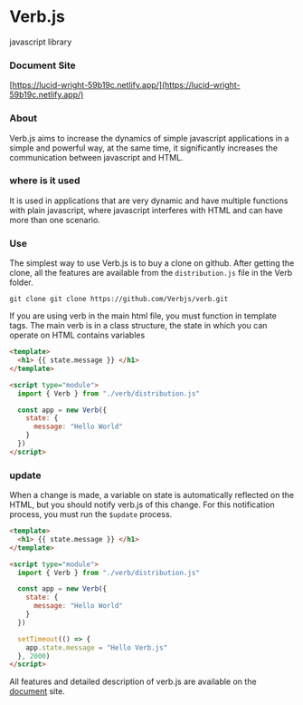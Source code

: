 # Verb.js
javascript library

### Document Site
[https://lucid-wright-59b19c.netlify.app/](https://lucid-wright-59b19c.netlify.app/)

### About
Verb.js aims to increase the dynamics of simple javascript applications in a simple and powerful way, at the same time, it significantly increases the communication between javascript and HTML.

### where is it used
It is used in applications that are very dynamic and have multiple functions with plain javascript, where javascript interferes with HTML and can have more than one scenario.

### Use
The simplest way to use Verb.js is to buy a clone on github. After getting the clone, all the features are available from the ``distribution.js`` file in the Verb folder.

```
git clone git clone https://github.com/Verbjs/verb.git
```

If you are using verb in the main html file, you must function in template tags. The main verb is in a class structure, the state in which you can operate on HTML contains variables

```html
<template>
  <h1> {{ state.message }} </h1>
</template>

<script type="module">
  import { Verb } from "./verb/distribution.js"

  const app = new Verb({
    state: {
      message: "Hello World"
    }
  })
</script>
```

### update
When a change is made, a variable on state is automatically reflected on the HTML, but you should notify verb.js of this change. For this notification process, you must run the ``$update`` process.

```html
<template>
  <h1> {{ state.message }} </h1>
</template>

<script type="module">
  import { Verb } from "./verb/distribution.js"

  const app = new Verb({
    state: {
      message: "Hello World"
    }
  })

  setTimeout(() => {
    app.state.message = "Hello Verb.js"
  }, 2000)
</script>
```

All features and detailed description of verb.js are available on the [document](https://lucid-wright-59b19c.netlify.app/) site.